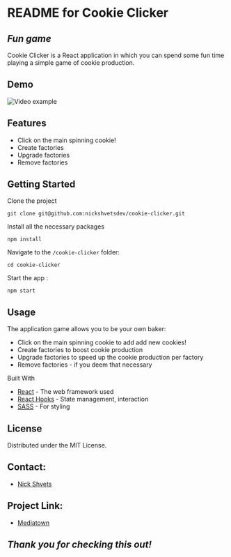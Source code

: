 # README for Cookie Clicker

## _Fun game_

Cookie Clicker is a React application in which you can spend some fun time playing a simple game of cookie production.

## Demo

![Video example](https://s13.gifyu.com/images/SCL2n.gif)

## Features

- Click on the main spinning cookie!
- Create factories
- Upgrade factories
- Remove factories

## Getting Started

Clone the project

`git clone git@github.com:nickshvetsdev/cookie-clicker.git`

Install all the necessary packages

`npm install`

Navigate to the `/cookie-clicker` folder:

`cd cookie-clicker`

Start the app :

`npm start`

## Usage

The application game allows you to be your own baker:

- Click on the main spinning cookie to add add new cookies!
- Create factories to boost cookie production
- Upgrade factories to speed up the cookie production per factory
- Remove factories - if you deem that necessary

Built With

- [React](https://react.dev/) - The web framework used
- [React Hooks](https://legacy.reactjs.org/docs/hooks-intro.html) - State management, interaction
- [SASS](https://sass-lang.com/) - For styling

## License

Distributed under the MIT License.

## Contact:

- [Nick Shvets](https://www.linkedin.com/in/nick-shvets-204434a8/)

## Project Link:

- [Mediatown](https://github.com/nickshvetsdev/cookie-clicker)

## _Thank you for checking this out!_
